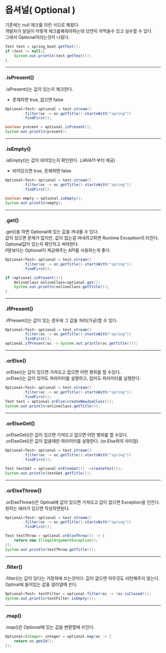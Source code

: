 # 옵셔널( Optional )


기존에는 null 체크를 이런 식으로 해왔다.   
개발자가 일일이 이렇게 체크를해줘야하는데 당연히 까먹을수 있고 실수할 수 있다.   
그래서 Optional이라는것이 나왔다.
```java
Test test = spring_boot.getTest();
if (test != null){
    System.out.println(test.getTest());
}
```
---

### .isPresent()
.isPresent()는 값이 있는지 체크한다.   
- 존재하면 true, 없으면 false
```java
Optional<Test> optional = test.stream()
        .filter(oc -> oc.getTitle().startsWith("spring"))
        .findFirst();

boolean present = optional.isPresent();
System.out.println(present);
```
---

### .isEmpty()
.isEmpty()는 값이 비어있는지 확인한다. (JAVA11 부터 제공)   
- 비어있으면 true, 존재하면 false
```java
Optional<Test> optional = test.stream()
        .filter(oc -> oc.getTitle().startsWith("spring"))
        .findFirst();

boolean empty = optional.isEmpty();
System.out.println(empty);
```
---

### .get()
.get()을 하면 Optional에 있는 값을 꺼내올 수 있다.   
값이 있으면 문제가 없지만, 값이 없는걸 꺼내려고하면 Runtime Exception이 터진다.   
Optional값이 있는지 확인하고 써야한다.   
if문보다는 Optional이 제공해주는 API를 사용하는게 좋다.   
```java
Optional<Test> optional = test.stream()
        .filter(oc -> oc.getTitle().startsWith("spring"))
        .findFirst();

if (optional.isPresent()){
    OnlineClass onlineClass=optional.get();
    System.out.println(onlineClass.getTitle());
}
```
---

### .ifPresent()
.ifPresent()는 값이 있는 경우에 그 값을 처리(가공)할 수 있다.   
```java
Optional<Test> optional = test.stream()
        .filter(oc -> oc.getTitle().startsWith("spring"))
        .findFirst();
optional.ifPresent(oc -> System.out.println(oc.getTitle()));
```
---

### .orElse()
.orElse()는 값이 있으면 가져오고 없으면 어떤 행위를 할 수있다.   
.orElse()는 값이 있어도 파라미터를 실행하고, 없어도 파라미터를 실행한다.
```java
Optional<Test> optional = test.stream()
        .filter(oc -> oc.getTitle().startsWith("spring"))
        .findFirst();
Test test = optional.orElse(createNewJpaClass());
System.out.println(onlineClass.getTitle());
```
---

### .orElseGet()
.orElseGet()은 값이 있으면 가져오고 없으면 어떤 행위를 할 수있다.   
.orElseGet()은 값이 없을때만 파라미터를 실행한다. (or.Else와의 차이점)
```java
Optional<Test> optional = test.stream()
        .filter(oc -> oc.getTitle().startsWith("spring"))
        .findFirst();
        
Test testGet = optional.orElseGet(() ->createTest());
System.out.println(testGet.getTitle());
```
---

### .orElseThrow()
.orElseThrow()은 Optinal에 값이 있으면 가져오고 값이 없으면 Exception을 던진다.   
원하는 에러가 있으면 작성하면된다.
```java
Optional<Test> optional = test.stream()
        .filter(oc -> oc.getTitle().startsWith("spring"))
        .findFirst();

Test testThrow = optional.orElseThrow(() -> {
    return new IllegalArgumentException();
});
System.out.println(testThrow.getTitle());
```
---

### .filter()
.filter()는 값이 있다는 가정하에 쓰는것이다. 값이 없으면 아무것도 리턴해주지 않는다.   
Optinal에 들어있는 값을 걸러낼때 쓴다.
```java
Optional<Test> testFilter = optional.filter(oc -> !oc.isClosed());
System.out.println(testFilter.isEmpty());
```
---

### .map()
.map()은 Optional에 있는 값을 변환할때 쓰인다.
```java
Optional<Integer> integer = optional.map(oc -> {
    return oc.getId();
});
```